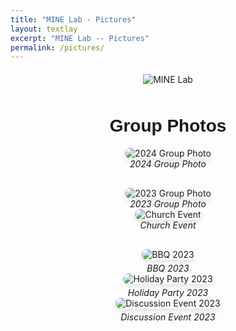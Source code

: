 ```yaml
---
title: "MINE Lab - Pictures"
layout: textlay
excerpt: "MINE Lab -- Pictures"
permalink: /pictures/
---
```


<!-- Logo Section -->
<div class="logo-container" style="text-align: center; margin-top: 20px;">
  <img src="{{ site.url }}{{ site.baseurl }}/images/logo.png" 
       alt="MINE Lab" 
       style="max-width: 50%; height: auto; border: none;">
</div>

<!-- Spacer to Add Room Below the Logo -->
<div style="margin-top: 50px;"></div>

<!-- Group Photos Section -->
<h1 style="text-align: center; font-family: Arial, sans-serif;">Group Photos</h1>

<!-- Main Group Photo -->
<div class="col-sm-12 clearfix" style="text-align: center; margin-bottom: 30px;">
  <div style="display: flex; justify-content: center;">
    <img class="group-pic" src="{{ site.url }}{{ site.baseurl }}/images/grouppic/2024_group.jpg" alt="2024 Group Photo" 
         style="max-width: 80%; height: auto; border-radius: 10px; box-shadow: 0 4px 8px rgba(0,0,0,0.1);">
  </div>
  <i>2024 Group Photo</i>
</div>

<!-- Row of Two Photos -->
<div class="row" style="margin-bottom: 30px;">
  <div class="col-sm-6">
    <div style="display: flex; justify-content: center;">
      <img class="group-pic" src="{{ site.url }}{{ site.baseurl }}/images/grouppic/2023group.jpg" alt="2023 Group Photo" 
           style="max-width: 90%; height: auto; border-radius: 10px; box-shadow: 0 4px 8px rgba(0,0,0,0.1);">
    </div>
    <i style="display: block; text-align: center;">2023 Group Photo</i>
  </div>
  <div class="col-sm-6">
    <div style="display: flex; justify-content: center;">
      <img class="group-pic" src="{{ site.url }}{{ site.baseurl }}/images/grouppic/church.jpg" alt="Church Event" 
           style="max-width: 90%; height: auto; border-radius: 10px; box-shadow: 0 4px 8px rgba(0,0,0,0.1);">
    </div>
    <i style="display: block; text-align: center;">Church Event</i>
  </div>
</div>

<!-- Row of Three Photos -->
<div class="row">
  <div class="col-sm-4">
    <div style="text-align: center;">
      <img src="{{ site.url }}{{ site.baseurl }}/images/grouppic/bbq2023.jpg" 
           alt="BBQ 2023" 
           style="max-width: 90%; height: auto; border-radius: 10px; box-shadow: 0 4px 8px rgba(0,0,0,0.1);">
      <i style="display: block; text-align: center; margin-top: 5px;">BBQ 2023</i>
    </div>
  </div>
  <div class="col-sm-4">
    <div style="text-align: center;">
      <img src="{{ site.url }}{{ site.baseurl }}/images/grouppic/holiday2023.jpg" 
           alt="Holiday Party 2023" 
           style="max-width: 90%; height: auto; border-radius: 10px; box-shadow: 0 4px 8px rgba(0,0,0,0.1);">
      <i style="display: block; text-align: center; margin-top: 5px;">Holiday Party 2023</i>
    </div>
  </div>
  <div class="col-sm-4">
    <div style="text-align: center;">
      <img src="{{ site.url }}{{ site.baseurl }}/images/grouppic/discussion2023.jpg" 
           alt="Discussion Event 2023" 
           style="max-width: 90%; height: auto; border-radius: 10px; box-shadow: 0 4px 8px rgba(0,0,0,0.1);">
      <i style="display: block; text-align: center; margin-top: 5px;">Discussion Event 2023</i>
    </div>
  </div>
</div>